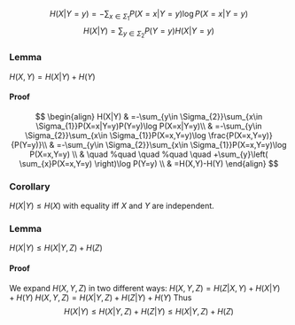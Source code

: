 $$
H(X|Y=y)=-\sum_{x\in \Sigma_{1}}P(X=x|Y=y)\log P(X=x|Y=y)
$$
$$
H(X|Y)=\sum_{y\in \Sigma_{2}}P(Y=y)H(X|Y=y)
$$
### Lemma
$H(X,Y)=H(X|Y)+H(Y)$
#### Proof
$$
\begin{align}
H(X|Y) & =-\sum_{y\in \Sigma_{2}}\sum_{x\in \Sigma_{1}}P(X=x|Y=y)P(Y=y)\log P(X=x|Y=y)\\
 & =-\sum_{y\in \Sigma_{2}}\sum_{x\in \Sigma_{1}}P(X=x,Y=y)\log \frac{P(X=x,Y=y)}{P(Y=y)}\\
 & =-\sum_{y\in \Sigma_{2}}\sum_{x\in \Sigma_{1}}P(X=x,Y=y)\log P(X=x,Y=y) \\
 & \quad %quad
\quad %quad
\quad 
 +\sum_{y}\left( \sum_{x}P(X=x,Y=y) \right)\log P(Y=y) \\
 & =H(X,Y)-H(Y)
\end{align}
$$
### Corollary 
$H(X|Y)\leq H(X)$ with equality iff $X$ and $Y$ are independent.

### Lemma
$H(X|Y)\leq H(X|Y,Z)+H(Z)$
#### Proof
We expand $H(X,Y,Z)$ in two different ways:
$H(X,Y,Z)=H(Z|X,Y)+H(X|Y)+H(Y)$
$H(X,Y,Z)=H(X|Y,Z)+H(Z|Y)+H(Y)$
Thus
$$
H(X|Y)\leq H(X|Y,Z)+H(Z|Y)\leq H(X|Y,Z)+H(Z)
$$
